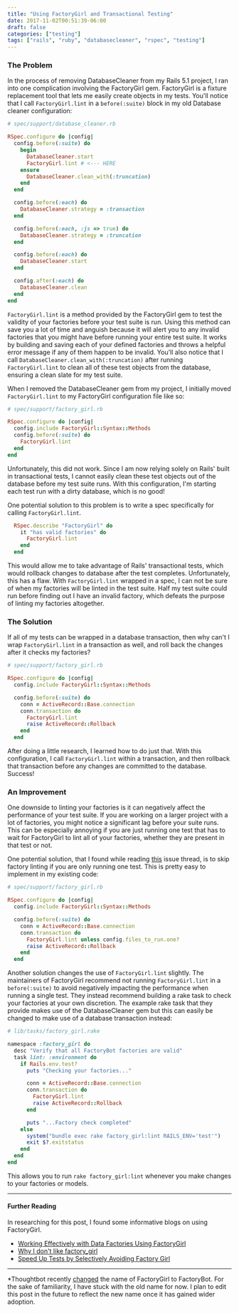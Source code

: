 ```yaml
---
title: "Using FactoryGirl and Transactional Testing"
date: 2017-11-02T00:51:39-06:00
draft: false
categories: ["testing"]
tags: ["rails", "ruby", "databasecleaner", "rspec", "testing"]
---
```


### The Problem

In the process of removing DatabaseCleaner from my Rails 5.1 project, I ran into one complication involving the FactoryGirl gem. FactoryGirl is a fixture replacement tool that lets me easily create objects in my tests. You'll notice that I call `FactoryGirl.lint` in a `before(:suite)` block in my old Database cleaner configuration:

```ruby
# spec/support/database_cleaner.rb

RSpec.configure do |config|
  config.before(:suite) do
    begin
      DatabaseCleaner.start
      FactoryGirl.lint # <--- HERE
    ensure
      DatabaseCleaner.clean_with(:truncation)
    end
  end

  config.before(:each) do
    DatabaseCleaner.strategy = :transaction
  end

  config.before(:each, :js => true) do
    DatabaseCleaner.strategy = :truncation
  end

  config.before(:each) do
    DatabaseCleaner.start
  end

  config.after(:each) do
    DatabaseCleaner.clean
  end
end
```

`FactoryGirl.lint` is a method provided by the FactoryGirl gem to test the validity of your factories before your test suite is run. Using this method can save you a lot of time and anguish because it will alert you to any invalid factories that you might have before running your entire test suite. It works by building and saving each of your defined factories and throws a helpful error message if any of them happen to be invalid. You'll also notice that I call `DatabaseCleaner.clean_with(:truncation)` after running `FactoryGirl.lint` to clean all of these test objects from the database, ensuring a clean slate for my test suite.

When I removed the DatabaseCleaner gem from my project, I initially moved `FactoryGirl.lint` to my FactoryGirl configuration file like so:

```ruby
# spec/support/factory_girl.rb

RSpec.configure do |config|
  config.include FactoryGirl::Syntax::Methods
  config.before(:suite) do
    FactoryGirl.lint
  end
end
```

Unfortunately, this did not work. Since I am now relying solely on Rails' built in transactional tests, I cannot easily clean these test objects out of the database before my test suite runs. With this configuration, I'm starting each test run with a dirty database, which is no good!

One potential solution to this problem is to write a spec specifically for calling `FactoryGirl.lint`.

```ruby
  RSpec.describe "FactoryGirl" do
    it "has valid factories" do
      FactoryGirl.lint
    end
  end
```

This would allow me to take advantage of Rails' transactional tests, which would rollback changes to database after the test completes. Unfortunately, this has a flaw. With `FactoryGirl.lint` wrapped in a spec, I can not be sure of when my factories will be linted in the test suite. Half my test suite could run before finding out I have an invalid factory, which defeats the purpose of linting my factories altogether.

### The Solution

If all of my tests can be wrapped in a database transaction, then why can't I wrap `FactoryGirl.lint` in a transaction as well, and roll back the changes after it checks my factories?

```ruby
# spec/support/factory_girl.rb

RSpec.configure do |config|
  config.include FactoryGirl::Syntax::Methods

  config.before(:suite) do
    conn = ActiveRecord::Base.connection
    conn.transaction do
      FactoryGirl.lint
      raise ActiveRecord::Rollback
    end
  end
```

After doing a little research, I learned how to do just that. With this configuration, I call `FactoryGirl.lint` within a transaction, and then rollback that transaction before any changes are committed to the database. Success!

### An Improvement

One downside to linting your factories is it can negatively affect the performance of your test suite. If you are working on a larger project with a lot of factories, you might notice a significant lag before your suite runs. This can be especially annoying if you are just running one test that has to wait for FactoryGirl to lint all of your factories, whether they are present in that test or not.

One potential solution, that I found while reading [this](https://github.com/thoughtbot/factory_bot/issues/923) issue thread, is to skip factory linting if you are only running one test. This is pretty easy to implement in my existing code:

```ruby
# spec/support/factory_girl.rb

RSpec.configure do |config|
  config.include FactoryGirl::Syntax::Methods

  config.before(:suite) do
    conn = ActiveRecord::Base.connection
    conn.transaction do
      FactoryGirl.lint unless config.files_to_run.one?
      raise ActiveRecord::Rollback
    end
  end
```

Another solution changes the use of `FactoryGirl.lint` slightly. The maintainers of FactoryGirl recommend not running `FactoryGirl.lint` in a `before(:suite)` to avoid negatively impacting the performance when running a single test. They instead recommend building a rake task to check your factories at your own discretion. The example rake task that they provide makes use of the DatabaseCleaner gem but this can easily be changed to make use of a database transaction instead:

```ruby
# lib/tasks/factory_girl.rake

namespace :factory_girl do
  desc "Verify that all FactoryBot factories are valid"
  task lint: :environment do
    if Rails.env.test?
      puts "Checking your factories..." 

      conn = ActiveRecord::Base.connection
      conn.transaction do
        FactoryGirl.lint
        raise ActiveRecord::Rollback
      end

      puts "...Factory check completed"
    else
      system("bundle exec rake factory_girl:lint RAILS_ENV='test'")
      exit $?.exitstatus
    end
  end
end
```

This allows you to run `rake factory_girl:lint` whenever you make changes to your factories or models.

---
#### Further Reading
In researching for this post, I found some informative blogs on using FactoryGirl.

* [Working Effectively with Data Factories Using FactoryGirl](https://semaphoreci.com/community/tutorials/working-effectively-with-data-factories-using-factorygirl)
* [Why I don't like factory_girl](https://semaphoreci.com/community/tutorials/working-effectively-with-data-factories-using-factorygirl)
* [Speed Up Tests by Selectively Avoiding Factory Girl](https://robots.thoughtbot.com/speed-up-tests-by-selectively-avoiding-factory-girl)

---

*Thoughtbot recently [changed](https://robots.thoughtbot.com/factory_bot) the name of FactoryGirl to FactoryBot. For the sake of familiarity, I have stuck with the old name for now. I plan to edit this post in the future to reflect the new name once it has gained wider adoption.